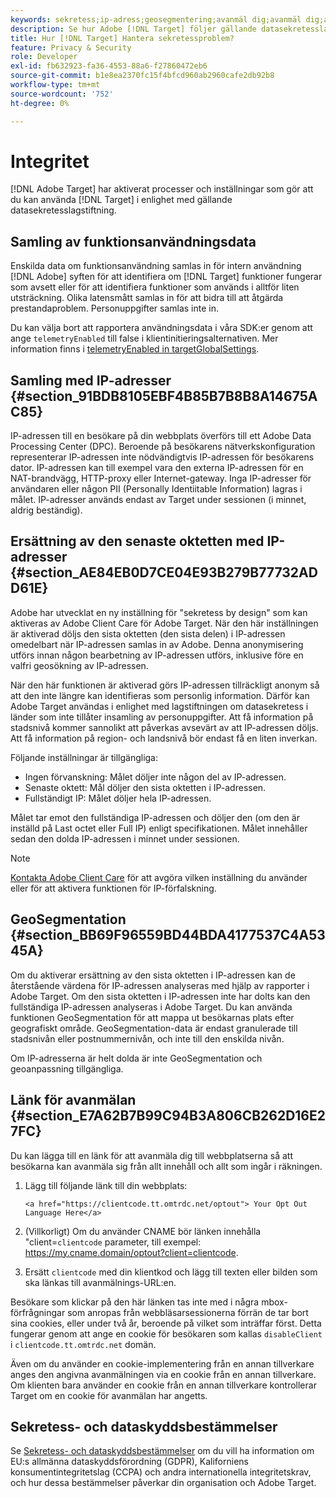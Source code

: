 ```yaml
---
keywords: sekretess;ip-adress;geosegmentering;avanmäl dig;avanmäl dig;avanmäl dig;datasekretess;myndighetsregler;regler;gdpr;ccpa
description: Se hur Adobe [!DNL Target] följer gällande datasekretesslagstiftning, inklusive insamling och hantering av IP-adresser, och avanmälningsanvisningar.
title: Hur [!DNL Target] Hantera sekretessproblem?
feature: Privacy & Security
role: Developer
exl-id: fb632923-fa36-4553-88a6-f27860472eb6
source-git-commit: b1e8ea2370fc15f4bfcd960ab2960cafe2db92b8
workflow-type: tm+mt
source-wordcount: '752'
ht-degree: 0%

---
```


# Integritet

[!DNL Adobe Target] har aktiverat processer och inställningar som gör att du kan använda [!DNL Target] i enlighet med gällande datasekretesslagstiftning.

## Samling av funktionsanvändningsdata

Enskilda data om funktionsanvändning samlas in för intern användning [!DNL Adobe] syften för att identifiera om [!DNL Target] funktioner fungerar som avsett eller för att identifiera funktioner som används i alltför liten utsträckning. Olika latensmått samlas in för att bidra till att åtgärda prestandaproblem. Personuppgifter samlas inte in.

Du kan välja bort att rapportera användningsdata i våra SDK:er genom att ange `telemetryEnabled` till false i klientinitieringsalternativen. Mer information finns i [telemetryEnabled in targetGlobalSettings](https://developer.adobe.com/target/implement/client-side/atjs/atjs-functions/targetglobalsettings/).

## Samling med IP-adresser {#section_91BDB8105EBF4B85B7B8B8A14675AC85}

IP-adressen till en besökare på din webbplats överförs till ett Adobe Data Processing Center (DPC). Beroende på besökarens nätverkskonfiguration representerar IP-adressen inte nödvändigtvis IP-adressen för besökarens dator. IP-adressen kan till exempel vara den externa IP-adressen för en NAT-brandvägg, HTTP-proxy eller Internet-gateway. Inga IP-adresser för användaren eller någon PII (Personally Identiitable Information) lagras i målet. IP-adresser används endast av Target under sessionen (i minnet, aldrig beständig).

## Ersättning av den senaste oktetten med IP-adresser {#section_AE84EB0D7CE04E93B279B77732ADD61E}

Adobe har utvecklat en ny inställning för &quot;sekretess by design&quot; som kan aktiveras av Adobe Client Care för Adobe Target. När den här inställningen är aktiverad döljs den sista oktetten (den sista delen) i IP-adressen omedelbart när IP-adressen samlas in av Adobe. Denna anonymisering utförs innan någon bearbetning av IP-adressen utförs, inklusive före en valfri geosökning av IP-adressen.

När den här funktionen är aktiverad görs IP-adressen tillräckligt anonym så att den inte längre kan identifieras som personlig information. Därför kan Adobe Target användas i enlighet med lagstiftningen om datasekretess i länder som inte tillåter insamling av personuppgifter. Att få information på stadsnivå kommer sannolikt att påverkas avsevärt av att IP-adressen döljs. Att få information på region- och landsnivå bör endast få en liten inverkan.

Följande inställningar är tillgängliga:

* Ingen förvanskning: Målet döljer inte någon del av IP-adressen.
* Senaste oktett: Mål döljer den sista oktetten i IP-adressen.
* Fullständigt IP: Målet döljer hela IP-adressen.

Målet tar emot den fullständiga IP-adressen och döljer den (om den är inställd på Last octet eller Full IP) enligt specifikationen. Målet innehåller sedan den dolda IP-adressen i minnet under sessionen.

>[!NOTE]
>
>[Kontakta Adobe Client Care](/help/main/cmp-resources-and-contact-information.md#reference_ACA3391A00EF467B87930A450050077C) för att avgöra vilken inställning du använder eller för att aktivera funktionen för IP-förfalskning.

## GeoSegmentation {#section_BB69F96559BD44BDA4177537C4A5345A}

Om du aktiverar ersättning av den sista oktetten i IP-adressen kan de återstående värdena för IP-adressen analyseras med hjälp av rapporter i Adobe Target. Om den sista oktetten i IP-adressen inte har dolts kan den fullständiga IP-adressen analyseras i Adobe Target. Du kan använda funktionen GeoSegmentation för att mappa ut besökarnas plats efter geografiskt område. GeoSegmentation-data är endast granulerade till stadsnivån eller postnummernivån, och inte till den enskilda nivån.

Om IP-adresserna är helt dolda är inte GeoSegmentation och geoanpassning tillgängliga.

## Länk för avanmälan {#section_E7A62B7B99C94B3A806CB262D16E27FC}

Du kan lägga till en länk för att avanmäla dig till webbplatserna så att besökarna kan avanmäla sig från allt innehåll och allt som ingår i räkningen.

1. Lägg till följande länk till din webbplats:

   `<a href="https://clientcode.tt.omtrdc.net/optout"> Your Opt Out Language Here</a>`

1. (Villkorligt) Om du använder CNAME bör länken innehålla &quot;client=`clientcode` parameter, till exempel: https://my.cname.domain/optout?client=clientcode.

1. Ersätt `clientcode` med din klientkod och lägg till texten eller bilden som ska länkas till avanmälnings-URL:en.

Besökare som klickar på den här länken tas inte med i några mbox-förfrågningar som anropas från webbläsarsessionerna förrän de tar bort sina cookies, eller under två år, beroende på vilket som inträffar först. Detta fungerar genom att ange en cookie för besökaren som kallas `disableClient` i `clientcode.tt.omtrdc.net` domän.

Även om du använder en cookie-implementering från en annan tillverkare anges den angivna avanmälningen via en cookie från en annan tillverkare. Om klienten bara använder en cookie från en annan tillverkare kontrollerar Target om en cookie för avanmälan har angetts.

## Sekretess- och dataskyddsbestämmelser

Se [Sekretess- och dataskyddsbestämmelser](https://developer.adobe.com/target/before-implement/privacy/cmp-privacy-and-general-data-protection-regulation/) om du vill ha information om EU:s allmänna dataskyddsförordning (GDPR), Kaliforniens konsumentintegritetslag (CCPA) och andra internationella integritetskrav, och hur dessa bestämmelser påverkar din organisation och Adobe Target.

